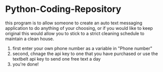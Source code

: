 # Python-Coding-Repository
 
this program is to allow someone to create an auto text messaging application to do anything of your choosing, or if you would like to keep original this would allow you to stick to a strict cleaning schedule to maintain a clean house. 
1. first enter your own phone number as a variable in "Phone number" 
2. second, chnage the api key to one that you have purchased or use the textbelt api key to send one free text a day 
3. you're done! 
